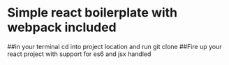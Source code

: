 # Simple react boilerplate with webpack included
##in your terminal cd into project location and run git clone
##Fire up your react project with support for es6 and jsx handled
